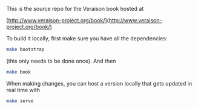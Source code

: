 This is the source repo for the Veraison book hosted at

[http://www.veraison-project.org/book/](http://www.veraison-project.org/book/)

To build it locally, first make sure you have all the dependencies:

```bash
make bootstrap
```

(this only needs to be done once). And then

```bash
make book
```

When making changes, you can host a version locally that gets updated in real
time with

```bash
make serve
```


